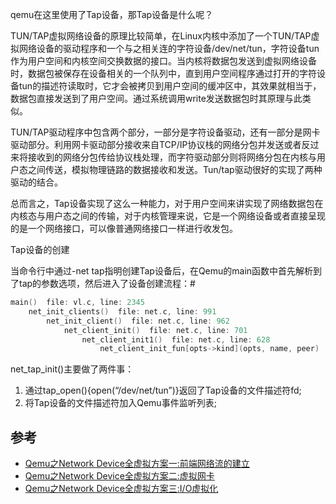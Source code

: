 qemu在这里使用了Tap设备，那Tap设备是什么呢？

TUN/TAP虚拟网络设备的原理比较简单，在Linux内核中添加了一个TUN/TAP虚拟网络设备的驱动程序和一个与之相关连的字符设备/dev/net/tun，字符设备tun作为用户空间和内核空间交换数据的接口。当内核将数据包发送到虚拟网络设备时，数据包被保存在设备相关的一个队列中，直到用户空间程序通过打开的字符设备tun的描述符读取时，它才会被拷贝到用户空间的缓冲区中，其效果就相当于，数据包直接发送到了用户空间。通过系统调用write发送数据包时其原理与此类似。

TUN/TAP驱动程序中包含两个部分，一部分是字符设备驱动，还有一部分是网卡驱动部分。利用网卡驱动部分接收来自TCP/IP协议栈的网络分包并发送或者反过来将接收到的网络分包传给协议栈处理，而字符驱动部分则将网络分包在内核与用户态之间传送，模拟物理链路的数据接收和发送。Tun/tap驱动很好的实现了两种驱动的结合。

总而言之，Tap设备实现了这么一种能力，对于用户空间来讲实现了网络数据包在内核态与用户态之间的传输，对于内核管理来说，它是一个网络设备或者直接呈现的是一个网络接口，可以像普通网络接口一样进行收发包。

Tap设备的创建

当命令行中通过-net tap指明创建Tap设备后，在Qemu的main函数中首先解析到了tap的参数选项，然后进入了设备创建流程：#
```c
main()  file: vl.c, line: 2345
    net_init_clients()  file: net.c, line: 991
        net_init_client()  file: net.c, line: 962
            net_client_init()  file: net.c, line: 701
                net_client_init1()  file: net.c, line: 628
                    net_client_init_fun[opts->kind](opts, name, peer)
```

net_tap_init()主要做了两件事：

1. 通过tap_open(){open(“/dev/net/tun”)}返回了Tap设备的文件描述符fd;
2. 将Tap设备的文件描述符加入Qemu事件监听列表;

## 参考
* [Qemu之Network Device全虚拟方案一:前端网络流的建立](http://royluo.org/2014/07/17/netdev-virtual-1/)
* [Qemu之Network Device全虚拟方案二:虚拟网卡](http://royluo.org/2014/07/20/netdev-virtual-2/)
* [Qemu之Network Device全虚拟方案三:I/O虚拟化](http://royluo.org/2014/07/26/netdev-virtual-3/)
